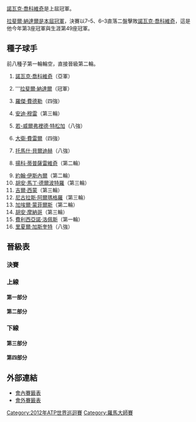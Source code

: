 [諾瓦克·喬科維奇](../Page/諾瓦克·喬科維奇.md "wikilink")是上屆冠軍。

[拉斐爾·納達爾是本屆冠軍](https://zh.wikipedia.org/wiki/拉斐爾·納達爾 "wikilink")，決賽以7–5、6–3直落二盤擊敗[諾瓦克·喬科維奇](../Page/諾瓦克·喬科維奇.md "wikilink")，這是他今年第3座冠軍與生涯第49座冠軍。

## 種子球手

前八種子第一輪輪空，直接晉級第二輪。

1.  [諾瓦克·喬科維奇](../Page/諾瓦克·喬科維奇.md "wikilink")（亞軍）

2.  '''[拉斐爾·納達爾](https://zh.wikipedia.org/wiki/拉斐爾·納達爾 "wikilink")（冠軍）

3.  [羅傑·費德勒](https://zh.wikipedia.org/wiki/羅傑·費德勒 "wikilink")（四強）

4.  [安迪·穆雷](../Page/安迪·穆雷.md "wikilink")（第三輪）

5.  [若-威爾弗裡德·特松加](https://zh.wikipedia.org/wiki/若-威爾弗裡德·特松加 "wikilink")（八強）

6.  [大衛·費雷爾](https://zh.wikipedia.org/wiki/大衛·費雷爾 "wikilink")（四強）

7.  [托馬什·貝爾迪赫](../Page/托馬什·貝爾迪赫.md "wikilink")（八強）

8.  [揚科·蒂普薩雷維奇](../Page/揚科·蒂普薩雷維奇.md "wikilink")（第二輪）

<!-- end list -->

9.   [約翰·伊斯內爾](../Page/約翰·伊斯內爾.md "wikilink")（第二輪）
10.  [胡安·馬丁·德爾波特羅](../Page/胡安·馬丁·德爾波特羅.md "wikilink")（第三輪）
11.  [吉爾·西蒙](../Page/吉爾·西蒙.md "wikilink")（第三輪）
12.  [尼古拉斯·阿爾瑪格羅](../Page/尼古拉斯·阿爾瑪格羅.md "wikilink")（第三輪）
13.  [加埃爾·蒙菲爾斯](../Page/加埃爾·蒙菲爾斯.md "wikilink")（第二輪）
14.  [胡安·摩納哥](https://zh.wikipedia.org/wiki/胡安·摩納哥 "wikilink")（第三輪）
15.  [費利西亞諾·洛佩斯](../Page/費利西亞諾·洛佩斯.md "wikilink")（第一輪）
16.  [里夏爾·加斯奎特](https://zh.wikipedia.org/wiki/里夏爾·加斯奎特 "wikilink")（八強）

## 晉級表

### 決賽

### 上線

#### 第一部分

#### 第二部分

### 下線

#### 第三部分

#### 第四部分

## 外部連結

  - [會內賽籤表](http://www.atpworldtour.com/posting/2012/416/mds.pdf)
  - [會外賽籤表](http://www.atpworldtour.com/posting/2012/416/qs.pdf)

[Category:2012年ATP世界巡迴賽](https://zh.wikipedia.org/wiki/Category:2012年ATP世界巡迴賽 "wikilink") [Category:羅馬大師賽](https://zh.wikipedia.org/wiki/Category:羅馬大師賽 "wikilink")